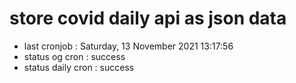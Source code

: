 # store covid daily api as json data

- last cronjob : Saturday, 13 November 2021 13:17:56
- status og cron : success
- status daily cron : success
      
      